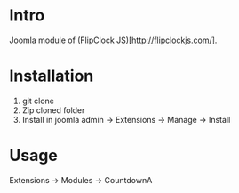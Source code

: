 # Intro
Joomla module of (FlipClock JS)[http://flipclockjs.com/].

# Installation
1. git clone
2. Zip cloned folder
3. Install in joomla admin -> Extensions -> Manage -> Install

# Usage
Extensions -> Modules -> CountdownA
